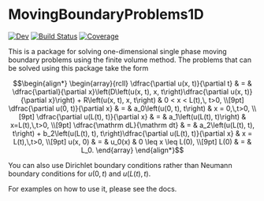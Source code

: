 # MovingBoundaryProblems1D

[![Dev](https://img.shields.io/badge/docs-dev-blue.svg)](https://DanielVandH.github.io/MovingBoundaryProblems1D.jl/dev/)
[![Build Status](https://github.com/DanielVandH/MovingBoundaryProblems1D.jl/actions/workflows/CI.yml/badge.svg?branch=main)](https://github.com/DanielVandH/MovingBoundaryProblems1D.jl/actions/workflows/CI.yml?query=branch%3Amain)
[![Coverage](https://codecov.io/gh/DanielVandH/MovingBoundaryProblems1D.jl/branch/main/graph/badge.svg)](https://codecov.io/gh/DanielVandH/MovingBoundaryProblems1D.jl)

This is a package for solving one-dimensional single phase moving boundary problems using the finite volume method. The problems that can be solved using this package take the form

```math
\begin{align*}
\begin{array}{rcll}
\dfrac{\partial u(x, t)}{\partial t} & = & \dfrac{\partial}{\partial x}\left(D\left(u(x, t), x, t\right)\dfrac{\partial u(x, t)}{\partial x}\right) + R\left(u(x, t), x, t\right) & 0 < x < L(t),\, t>0, \\[9pt]
\dfrac{\partial u(0, t)}{\partial x} & = & a_0\left(u(0, t), t\right) & x = 0,\,t>0, \\[9pt]
\dfrac{\partial u(L(t), t)}{\partial x} & = & a_1\left(u(L(t), t)\right) & x=L(t),\,t>0, \\[9pt]
\dfrac{\mathrm dL}{\mathrm dt} & = & a_2\left(u(L(t), t), t\right) + b_2\left(u(L(t), t), t\right)\dfrac{\partial u(L(t), t)}{\partial x} & x = L(t),\,t>0, \\[9pt]
u(x, 0) & = & u_0(x) & 0 \leq x \leq L(0), \\[9pt]
L(0) & = & L_0.
\end{array}
\end{align*}
```

You can also use Dirichlet boundary conditions rather than Neumann boundary conditions for $u(0, t)$ and $u(L(t), t)$. 

For examples on how to use it, please see the docs. 
